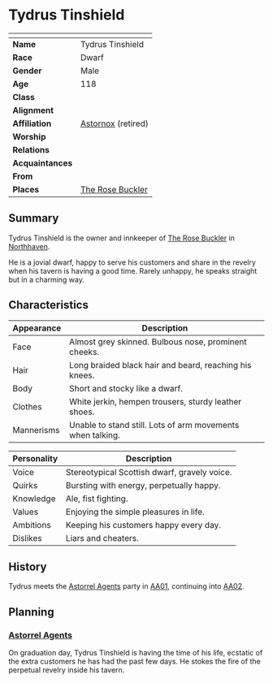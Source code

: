 # Tydrus Tinshield

| []() | |
| --- | --- |
| **Name** | Tydrus Tinshield |
| **Race** | Dwarf |
| **Gender** | Male |
| **Age** | 118 |
| **Class** | |
| **Alignment** | |
| **Affiliation** | [Astornox](../organisations/astornox/astornox.md) (retired) |
| **Worship** | |
| **Relations** | |
| **Acquaintances** | |
| **From** | |
| **Places** | [The Rose Buckler](../places/buildings/inns-taverns/the-rose-buckler.md) |

## Summary

Tydrus Tinshield is the owner and innkeeper of [The Rose Buckler](../places/buildings/inns-taverns/the-rose-buckler.md) in [Northhaven](../places/cities/northhaven.md).

He is a jovial dwarf, happy to serve his customers and share in the revelry when his tavern is having a good time. Rarely unhappy, he speaks straight but in a charming way.

## Characteristics

| Appearance | Description |
| --- | --- |
| Face | Almost grey skinned. Bulbous nose, prominent cheeks. |
| Hair | Long braided black hair and beard, reaching his knees.  |
| Body | Short and stocky like a dwarf. |
| Clothes | White jerkin, hempen trousers, sturdy leather shoes. |
| Mannerisms | Unable to stand still. Lots of arm movements when talking. |

| Personality | Description |
| --- | --- |
| Voice | Stereotypical Scottish dwarf, gravely voice. |
| Quirks | Bursting with energy, perpetually happy. |
| Knowledge | Ale, fist fighting. |
| Values | Enjoying the simple pleasures in life. |
| Ambitions | Keeping his customers happy every day. |
| Dislikes | Liars and cheaters. |

## History

Tydrus meets the [Astorrel Agents](../campaigns/astorrel-agents.md) party in [AA01](../sessions/AA01.md), continuing into [AA02](../sessions/AA02.md).

## Planning

### [Astorrel Agents](../campaigns/astorrel-agents.md)

On graduation day, Tydrus Tinshield is having the time of his life, ecstatic of the extra customers he has had the past few days. He stokes the fire of the perpetual revelry inside his tavern.
